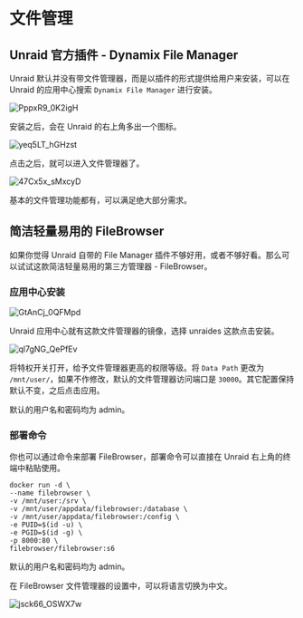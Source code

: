 # 文件管理

## Unraid 官方插件 - Dynamix File Manager

Unraid 默认并没有带文件管理器，而是以插件的形式提供给用户来安装，可以在 Unraid 的应用中心搜索 `Dynamix File Manager` 进行安装。

![PppxR9_0K2igH](https://img-1255332810.cos.ap-chengdu.myqcloud.com/PppxR9_0K2igH.png)

安装之后，会在 Unraid 的右上角多出一个图标。

![yeq5LT_hGHzst](https://img-1255332810.cos.ap-chengdu.myqcloud.com/yeq5LT_hGHzst.png)

点击之后，就可以进入文件管理器了。

![47Cx5x_sMxcyD](https://img-1255332810.cos.ap-chengdu.myqcloud.com/47Cx5x_sMxcyD.png)

基本的文件管理功能都有，可以满足绝大部分需求。

## 简洁轻量易用的 FileBrowser

如果你觉得 Unraid 自带的 File Manager 插件不够好用，或者不够好看。那么可以试试这款简洁轻量易用的第三方管理器 - FileBrowser。

### 应用中心安装

![GtAnCj_0QFMpd](https://img-1255332810.cos.ap-chengdu.myqcloud.com/GtAnCj_0QFMpd.png)

Unraid 应用中心就有这款文件管理器的镜像，选择 unraides 这款点击安装。

![ql7gNG_QePfEv](https://img-1255332810.cos.ap-chengdu.myqcloud.com/ql7gNG_QePfEv.png)

将特权开关打开，给予文件管理器更高的权限等级。将 `Data Path` 更改为 `/mnt/user/`，如果不作修改，默认的文件管理器访问端口是 `30000`。其它配置保持默认不变，之后点击应用。

默认的用户名和密码均为 admin。

### 部署命令

你也可以通过命令来部署 FileBrowser，部署命令可以直接在 Unraid 右上角的终端中粘贴使用。

```
docker run -d \
--name filebrowser \
-v /mnt/user:/srv \
-v /mnt/user/appdata/filebrowser:/database \
-v /mnt/user/appdata/filebrowser:/config \
-e PUID=$(id -u) \
-e PGID=$(id -g) \
-p 8000:80 \
filebrowser/filebrowser:s6
```

默认的用户名和密码均为 admin。

在 FileBrowser 文件管理器的设置中，可以将语言切换为中文。

![jsck66_OSWX7w](https://img-1255332810.cos.ap-chengdu.myqcloud.com/jsck66_OSWX7w.png)
 